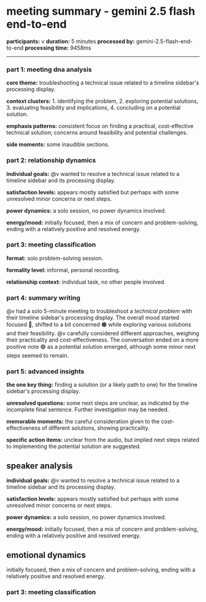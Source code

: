# meeting summary - gemini 2.5 flash end-to-end

**participants:** v
**duration:** 5 minutes
**processed by:** gemini-2.5-flash-end-to-end
**processing time:** 9458ms

---

### part 1: meeting dna analysis

**core theme:** troubleshooting a technical issue related to a timeline sidebar's processing display.

**context clusters:** 1. identifying the problem, 2. exploring potential solutions, 3. evaluating feasibility and implications, 4. concluding on a potential solution.

**emphasis patterns:**  consistent focus on finding a practical, cost-effective technical solution; concerns around feasibility and potential challenges.

**side moments:** some inaudible sections.


### part 2: relationship dynamics

**individual goals:** @v wanted to resolve a technical issue related to a timeline sidebar and its processing display.

**satisfaction levels:** appears mostly satisfied but perhaps with some unresolved minor concerns or next steps.

**power dynamics:** a solo session, no power dynamics involved.

**energy/mood:** initially focused, then a mix of concern and problem-solving, ending with a relatively positive and resolved energy.


### part 3: meeting classification

**format:** solo problem-solving session.

**formality level:** informal, personal recording.

**relationship context:**  individual task, no other people involved.


### part 4: summary writing

@v had a solo 5-minute meeting to troubleshoot a _technical problem_ with their timeline sidebar's processing display.  The overall mood started focused 🔵, shifted to a bit concerned 🟠 while exploring various solutions and their feasibility.  @v carefully considered different approaches, weighing their practicality and cost-effectiveness.  The conversation ended on a more positive note 🟢 as a potential solution emerged, although some minor next steps seemed to remain.


### part 5: advanced insights

**the one key thing:** finding a solution (or a likely path to one) for the timeline sidebar's processing display.

**unresolved questions:**  some next steps are unclear, as indicated by the incomplete final sentence. Further investigation may be needed.

**memorable moments:** the careful consideration given to the cost-effectiveness of different solutions, showing practicality.

**specific action items:**  unclear from the audio, but implied next steps related to implementing the potential solution are suggested.

## speaker analysis
**individual goals:** @v wanted to resolve a technical issue related to a timeline sidebar and its processing display.

**satisfaction levels:** appears mostly satisfied but perhaps with some unresolved minor concerns or next steps.

**power dynamics:** a solo session, no power dynamics involved.

**energy/mood:** initially focused, then a mix of concern and problem-solving, ending with a relatively positive and resolved energy.

## emotional dynamics
initially focused, then a mix of concern and problem-solving, ending with a relatively positive and resolved energy.


### part 3: meeting classification